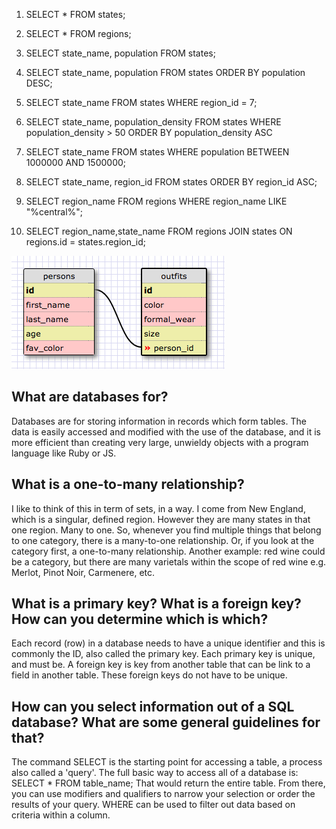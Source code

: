 1. SELECT * FROM states;

2. SELECT * FROM regions;

3. SELECT state_name, population FROM states;

4. SELECT state_name, population FROM states ORDER BY population DESC;

5. SELECT state_name FROM states WHERE region_id = 7;

6. SELECT state_name, population_density FROM states WHERE population_density > 50 ORDER BY population_density ASC

7. SELECT state_name FROM states WHERE population BETWEEN 1000000 AND 1500000;

8. SELECT state_name, region_id FROM states ORDER BY region_id ASC;

9. SELECT region_name FROM regions WHERE region_name LIKE "%central%";

10. SELECT region_name,state_name FROM regions JOIN states ON regions.id = states.region_id;

![Alt schema image](schema.png "Outfits Schema")

## What are databases for?
Databases are for storing information in records which form tables.  The data
is easily accessed and modified with the use of the database, and it is more
efficient than creating very large, unwieldy objects with a program language
like Ruby or JS.

## What is a one-to-many relationship?
I like to think of this in term of sets, in a way.  I come from New England, which
is a singular, defined region.  However they are many states in that one region.
Many to one.  So, whenever you find multiple things that belong to one category, there
is a many-to-one relationship.  Or, if you look at the category first, a one-to-many
relationship.  Another example: red wine could be a category, but there are many varietals
within the scope of red wine e.g. Merlot, Pinot Noir, Carmenere, etc.

## What is a primary key? What is a foreign key? How can you determine which is which?
Each record (row) in a database needs to have a unique identifier and this is commonly
the ID, also called the primary key.  Each primary key is unique, and must be.  A foreign
key is key from another table that can be link to a field in another table.  These foreign
keys do not have to be unique.

## How can you select information out of a SQL database? What are some general guidelines for that?
The command SELECT is the starting point for accessing a table, a process also called a 'query'.
The full basic way to access all of a database is: SELECT * FROM table_name;
That would return the entire table.  From there, you can use modifiers and qualifiers to narrow
your selection or order the results of your query.  WHERE can be used to filter out data based on 
criteria within a column.